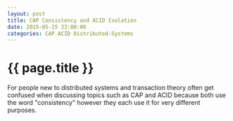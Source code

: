 ```yaml
---
layout: post
title: CAP Consistency and ACID Isolation
date: 2015-05-15 23:00:00
categories: CAP ACID Distributed-Systems
---
```


# {{ page.title }}

For people new to distributed systems and transaction theory often get confused when discussing topics such as CAP and ACID because both use the word "consistency" however they each use it for very different purposes.
